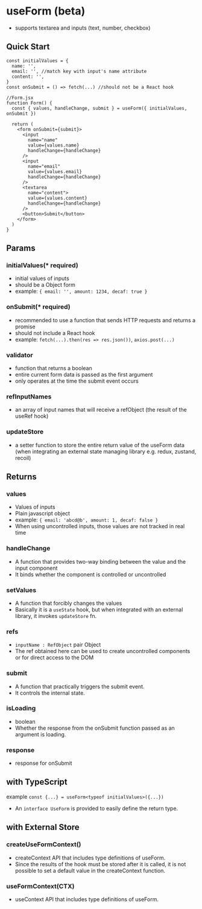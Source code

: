 # useForm (beta)

- supports textarea and inputs (text, number, checkbox)

## Quick Start

```
const initialValues = {
  name: '',
  email: '', //match key with input's name attribute
  content: '',
}
const onSubmit = () => fetch(...) //should not be a React hook

//Form.jsx
function Form() {
  const { values, handleChange, submit } = useForm({ initialValues, onSubmit })

  return (
    <form onSubmit={submit}>
      <input
        name="name"
        value={values.name}
        handleChange={handleChange}
      />
      <input
        name="email"
        value={values.email}
        handleChange={handleChange}
      />
      <textarea
        name="content">
        value={values.content}
        handleChange={handleChange}
      />
      <button>Submit</button>
    </form>
  )
}

```

## Params

### initialValues(\* required)

- initial values of inputs
- should be a Object form
- example: `{ email: '', amount: 1234, decaf: true }`

### onSubmit(\* required)

- recommended to use a function that sends HTTP requests and returns a promise
- should not include a React hook
- example: `fetch(...).then(res => res.json())`, `axios.post(...)`

### validator

- function that returns a boolean
- entire current form data is passed as the first argument
- only operates at the time the submit event occurs

### refInputNames

- an array of input names that will receive a refObject (the result of the useRef hook)

### updateStore

- a setter function to store the entire return value of the useForm data (when integrating an external state managing library e.g. redux, zustand, recoil)

## Returns

### values

- Values of inputs
- Plain javascript object
- example: `{ email: 'abcd@b', amount: 1, decaf: false }`
- When using uncontrolled inputs, those values are not tracked in real time

### handleChange

- A function that provides two-way binding between the value and the input component
- It binds whether the component is controlled or uncontrolled

### setValues

- A function that forcibly changes the values
- Basically it is a `useState` hook, but when integrated with an external library, it invokes `updateStore` fn.

### refs

- `inputName : RefObject` pair Object
- The ref obtained here can be used to create uncontrolled components or for direct access to the DOM

### submit

- A function that practically triggers the submit event.
- It controls the internal state.

### isLoading

- boolean
- Whether the response from the onSubmit function passed as an argument is loading.

### response

- response for onSubmit

## with TypeScript

example
`const {...} = useForm<typeof initialValues>({...})`

- An `interface UseForm` is provided to easily define the return type.

## with External Store

### createUseFormContext<T>()

- createContext API that includes type definitions of useForm.
- Since the results of the hook must be stored after it is called, it is not possible to set a default value in the createContext function.

### useFormContext<T>(CTX)

- useContext API that includes type definitions of useForm.
